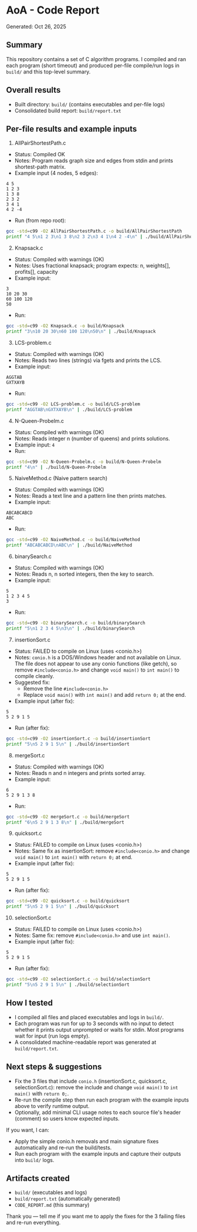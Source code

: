 AoA - Code Report
=================

Generated: Oct 26, 2025

Summary
-------
This repository contains a set of C algorithm programs. I compiled and ran each program (short timeout) and produced per-file compile/run logs in `build/` and this top-level summary.

Overall results
---------------
- Built directory: `build/` (contains executables and per-file logs)
- Consolidated build report: `build/report.txt`

Per-file results and example inputs
----------------------------------

1) AllPairShortestPath.c
- Status: Compiled OK
- Notes: Program reads graph size and edges from stdin and prints shortest-path matrix.
- Example input (4 nodes, 5 edges):

```
4 5
1 2 3
1 3 8
2 3 2
3 4 1
4 2 -4
```
- Run (from repo root):

```bash
gcc -std=c99 -O2 AllPairShortestPath.c -o build/AllPairShortestPath
printf "4 5\n1 2 3\n1 3 8\n2 3 2\n3 4 1\n4 2 -4\n" | ./build/AllPairShortestPath
```


2) Knapsack.c
- Status: Compiled with warnings (OK)
- Notes: Uses fractional knapsack; program expects: n, weights[], profits[], capacity
- Example input:

```
3
10 20 30
60 100 120
50
```
- Run:

```bash
gcc -std=c99 -O2 Knapsack.c -o build/Knapsack
printf "3\n10 20 30\n60 100 120\n50\n" | ./build/Knapsack
```


3) LCS-problem.c
- Status: Compiled with warnings (OK)
- Notes: Reads two lines (strings) via fgets and prints the LCS.
- Example input:

```
AGGTAB
GXTXAYB
```
- Run:

```bash
gcc -std=c99 -O2 LCS-problem.c -o build/LCS-problem
printf "AGGTAB\nGXTXAYB\n" | ./build/LCS-problem
```


4) N-Queen-Probelm.c
- Status: Compiled with warnings (OK)
- Notes: Reads integer n (number of queens) and prints solutions.
- Example input: `4`
- Run:

```bash
gcc -std=c99 -O2 N-Queen-Probelm.c -o build/N-Queen-Probelm
printf "4\n" | ./build/N-Queen-Probelm
```


5) NaiveMethod.c (Naive pattern search)
- Status: Compiled with warnings (OK)
- Notes: Reads a text line and a pattern line then prints matches.
- Example input:

```
ABCABCABCD
ABC
```
- Run:

```bash
gcc -std=c99 -O2 NaiveMethod.c -o build/NaiveMethod
printf "ABCABCABCD\nABC\n" | ./build/NaiveMethod
```


6) binarySearch.c
- Status: Compiled with warnings (OK)
- Notes: Reads n, n sorted integers, then the key to search.
- Example input:

```
5
1 2 3 4 5
3
```
- Run:

```bash
gcc -std=c99 -O2 binarySearch.c -o build/binarySearch
printf "5\n1 2 3 4 5\n3\n" | ./build/binarySearch
```


7) insertionSort.c
- Status: FAILED to compile on Linux (uses <conio.h>)
- Notes: `conio.h` is a DOS/Windows header and not available on Linux. The file does not appear to use any conio functions (like getch), so remove `#include<conio.h>` and change `void main()` to `int main()` to compile cleanly.
- Suggested fix:
  - Remove the line `#include<conio.h>`
  - Replace `void main()` with `int main()` and add `return 0;` at the end.
- Example input (after fix):

```
5
5 2 9 1 5
```
- Run (after fix):

```bash
gcc -std=c99 -O2 insertionSort.c -o build/insertionSort
printf "5\n5 2 9 1 5\n" | ./build/insertionSort
```


8) mergeSort.c
- Status: Compiled with warnings (OK)
- Notes: Reads n and n integers and prints sorted array.
- Example input:

```
6
5 2 9 1 3 8
```
- Run:

```bash
gcc -std=c99 -O2 mergeSort.c -o build/mergeSort
printf "6\n5 2 9 1 3 8\n" | ./build/mergeSort
```


9) quicksort.c
- Status: FAILED to compile on Linux (uses <conio.h>)
- Notes: Same fix as insertionSort: remove `#include<conio.h>` and change `void main()` to `int main()` with `return 0;` at end.
- Example input (after fix):

```
5
5 2 9 1 5
```
- Run (after fix):

```bash
gcc -std=c99 -O2 quicksort.c -o build/quicksort
printf "5\n5 2 9 1 5\n" | ./build/quicksort
```


10) selectionSort.c
- Status: FAILED to compile on Linux (uses <conio.h>)
- Notes: Same fix: remove `#include<conio.h>` and use `int main()`.
- Example input (after fix):

```
5
5 2 9 1 5
```
- Run (after fix):

```bash
gcc -std=c99 -O2 selectionSort.c -o build/selectionSort
printf "5\n5 2 9 1 5\n" | ./build/selectionSort
```


How I tested
------------
- I compiled all files and placed executables and logs in `build/`.
- Each program was run for up to 3 seconds with no input to detect whether it prints output unprompted or waits for stdin. Most programs wait for input (run logs empty).
- A consolidated machine-readable report was generated at `build/report.txt`.

Next steps & suggestions
-----------------------
- Fix the 3 files that include `conio.h` (insertionSort.c, quicksort.c, selectionSort.c): remove the include and change `void main()` to `int main()` with `return 0;`.
- Re-run the compile step then run each program with the example inputs above to verify runtime output.
- Optionally, add minimal CLI usage notes to each source file's header (comment) so users know expected inputs.

If you want, I can:
- Apply the simple conio.h removals and main signature fixes automatically and re-run the build/tests.
- Run each program with the example inputs and capture their outputs into `build/` logs.

Artifacts created
----------------
- `build/` (executables and logs)
- `build/report.txt` (automatically generated)
- `CODE_REPORT.md` (this summary)

Thank you — tell me if you want me to apply the fixes for the 3 failing files and re-run everything.